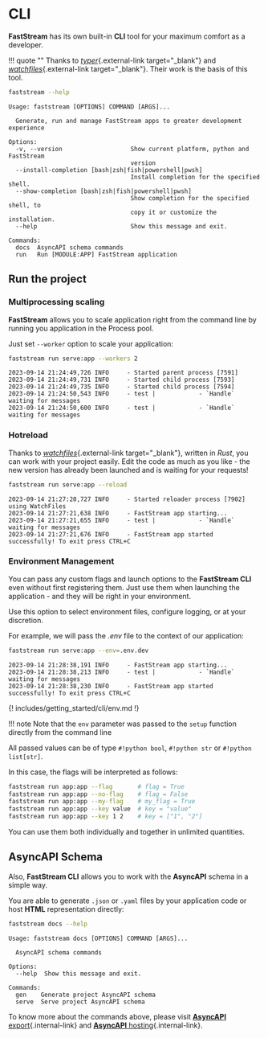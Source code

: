 # CLI

**FastStream** has its own built-in **CLI** tool for your maximum comfort as a developer.

!!! quote ""
    Thanks to [*typer*](https://typer.tiangolo.com/){.external-link target="_blank"} and [*watchfiles*](https://watchfiles.helpmanual.io/){.external-link target="_blank"}. Their work is the basis of this tool.

```bash
faststream --help
```

```console
Usage: faststream [OPTIONS] COMMAND [ARGS]...

  Generate, run and manage FastStream apps to greater development experience

Options:
  -v, --version                   Show current platform, python and FastStream
                                  version
  --install-completion [bash|zsh|fish|powershell|pwsh]
                                  Install completion for the specified shell.
  --show-completion [bash|zsh|fish|powershell|pwsh]
                                  Show completion for the specified shell, to
                                  copy it or customize the installation.
  --help                          Show this message and exit.

Commands:
  docs  AsyncAPI schema commands
  run   Run [MODULE:APP] FastStream application
```

## Run the project

### Multiprocessing scaling

**FastStream** allows you to scale application right from the command line by running you application in the Process pool.

Just set `--worker` option to scale your application:

```bash
faststream run serve:app --workers 2
```

```console
2023-09-14 21:24:49,726 INFO     - Started parent process [7591]
2023-09-14 21:24:49,731 INFO     - Started child process [7593]
2023-09-14 21:24:49,735 INFO     - Started child process [7594]
2023-09-14 21:24:50,543 INFO     - test |            - `Handle` waiting for messages
2023-09-14 21:24:50,600 INFO     - test |            - `Handle` waiting for messages
```

### Hotreload

Thanks to [*watchfiles*](https://watchfiles.helpmanual.io/){.external-link target="_blank"}, written in *Rust*, you can
work with your project easily. Edit the code as much as you like - the new version has already been launched and is waiting for your requests!

```bash
faststream run serve:app --reload
```

```console
2023-09-14 21:27:20,727 INFO     - Started reloader process [7902] using WatchFiles
2023-09-14 21:27:21,638 INFO     - FastStream app starting...
2023-09-14 21:27:21,655 INFO     - test |            - `Handle` waiting for messages
2023-09-14 21:27:21,676 INFO     - FastStream app started successfully! To exit press CTRL+C
```

### Environment Management

You can pass any custom flags and launch options to the **FastStream CLI** even without first registering them. Just use them when launching the application - and they will be right in your environment.

Use this option to select environment files, configure logging, or at your discretion.

For example, we will pass the *.env* file to the context of our application:

```bash
faststream run serve:app --env=.env.dev
```

```console
2023-09-14 21:28:38,191 INFO     - FastStream app starting...
2023-09-14 21:28:38,213 INFO     - test |            - `Handle` waiting for messages
2023-09-14 21:28:38,230 INFO     - FastStream app started successfully! To exit press CTRL+C
```

{! includes/getting_started/cli/env.md !}

!!! note
    Note that the `env` parameter was passed to the `setup` function directly from the command line

All passed values can be of type `#!python bool`, `#!python str` or `#!python list[str]`.

In this case, the flags will be interpreted as follows:

```bash
faststream run app:app --flag       # flag = True
faststream run app:app --no-flag    # flag = False
faststream run app:app --my-flag    # my_flag = True
faststream run app:app --key value  # key = "value"
faststream run app:app --key 1 2    # key = ["1", "2"]
```
You can use them both individually and together in unlimited quantities.

## AsyncAPI Schema

Also, **FastStream CLI** allows you to work with the **AsyncAPI** schema in a simple way.

You are able to generate `.json` or `.yaml` files by your application code or host **HTML** representation directly:

```bash
faststream docs --help
```

```console
Usage: faststream docs [OPTIONS] COMMAND [ARGS]...

  AsyncAPI schema commands

Options:
  --help  Show this message and exit.

Commands:
  gen    Generate project AsyncAPI schema
  serve  Serve project AsyncAPI schema
```

To know more about the commands above, please visit [**AsyncAPI** export](../asyncapi/export.md){.internal-link} and [**AsyncAPI** hosting](../asyncapi/hosting.md){.internal-link}.
